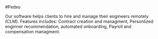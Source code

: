 #Pedxo

Our software helps clients to hire and manage their engineers remotely (CLM).
Features includes:
Contract creation and 
managment,
Personlized enginner recommendation, automated onboarding,
Payroll and compensation managment.
